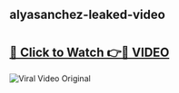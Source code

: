 ## alyasanchez-leaked-video 

# <h2><a href="http://freeplayer.one?title=alyasanchez-leaked-video&ref=21J">🔗 Click to Watch 👉🔴 VIDEO</a></h2>

<a href="http://freeplayer.one?title=alyasanchez-leaked-video&ref=21J" rel="nofollow" data-target="animated-image.originalLink"><img src="https://i.ibb.co.com/xMMVF88/686577567.gif" alt="Viral Video Original" style="max-width: 100%; display: inline-block;" data-target="animated-image.originalImage"></a>

